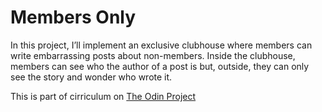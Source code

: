 # Members Only

In this project, I’ll implement an exclusive clubhouse where members can write embarrassing posts about non-members. Inside the clubhouse, members can see who the author of a post is but, outside, they can only see the story and wonder who wrote it.

This is part of cirriculum on [The Odin Project](https://www.theodinproject.com/courses/ruby-on-rails/lessons/authentication)